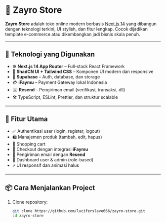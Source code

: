 # 🛒 Zayro Store

**Zayro Store** adalah toko online modern berbasis [Next.js 14](https://nextjs.org) yang dibangun dengan teknologi terkini, UI stylish, dan fitur lengkap. Cocok dijadikan template e-commerce atau dikembangkan jadi bisnis skala penuh.

---

## 🚀 Teknologi yang Digunakan

- ⚙️ **Next.js 14 App Router** – Full-stack React Framework
- 🎨 **ShadCN UI + Tailwind CSS** – Komponen UI modern dan responsive
- 🔐 **Supabase** – Auth, database, dan storage
- 💳 **iFaymu** – Payment Gateway lokal Indonesia
- ✉️ **Resend** – Pengiriman email (verifikasi, transaksi, dll)
- 🛠️ TypeScript, ESLint, Prettier, dan struktur scalable

---

## 📸 Fitur Utama

- ✅ Authentikasi user (login, register, logout)
- 🛍️ Manajemen produk (tambah, edit, hapus)
- 🧺 Shopping cart
- 💸 Checkout dengan integrasi **iFaymu**
- 📧 Pengiriman email dengan **Resend**
- 🔐 Dashboard user & admin (role-based)
- ⚡ UI responsif dan animasi halus

---

## 📦 Cara Menjalankan Project

1. Clone repository:
   ```bash
   git clone https://github.com/luciferslave666/zayro-store.git
   cd zayro-store
